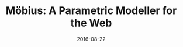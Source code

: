 ---
layout: post
group: research
marker: conference paper
showcase: true
title:  "Möbius: A Parametric Modeller for the Web"
authors: Janssen, P, Li, R, and Mohanty, A (2016)
details: Proceedings of CAADRIA 2016, 22-26 August 2016, Melbourne, Australia, pp. 157–166.
summary: For complex parametric modelling tasks, systems that use textual programming languages (TPLs) currently have clear ad- vantages over visual programming languages (VPLs) systems. Their support for a rich variety of programming mechanisms means that the complexity of the program can remain commensurate with the com- plexity of the modelling task. A prototype parametric modelling sys- tem called Mo?bius is presented that aims to overcome the limitations of existing VPL systems. The proposed system integrates associative and imperative programming styles and supports iterative looping and higher order functions. In order to demonstrate the versatility of the Mo?bius, a modelling task is presented that requires the model to be modified.
date:   2016-08-22
project-url: https://www.researchgate.net/publication/323694162_Mobius_A_Parametric_Modeller_for_the_Web
---